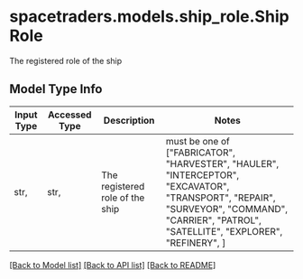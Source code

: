 # spacetraders.models.ship_role.ShipRole

The registered role of the ship

## Model Type Info
Input Type | Accessed Type | Description | Notes
------------ | ------------- | ------------- | -------------
str,  | str,  | The registered role of the ship | must be one of ["FABRICATOR", "HARVESTER", "HAULER", "INTERCEPTOR", "EXCAVATOR", "TRANSPORT", "REPAIR", "SURVEYOR", "COMMAND", "CARRIER", "PATROL", "SATELLITE", "EXPLORER", "REFINERY", ] 

[[Back to Model list]](../../README.md#documentation-for-models) [[Back to API list]](../../README.md#documentation-for-api-endpoints) [[Back to README]](../../README.md)

